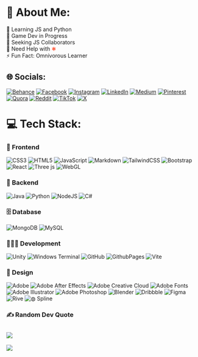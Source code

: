 # 💫 About Me:
🌱 Learning JS and Python <br>
🔭 Game Dev in Progress <br>
👯 Seeking JS Collaborators <br>
🤝 Need Help with <span style="color: tomato;">✱</span> <br>
⚡ Fun Fact: Omnivorous Learner


## 🌐 Socials:
[![Behance](https://img.shields.io/badge/Behance-1769ff?logo=behance&logoColor=white)](https://behance.net/ajibolagenius) [![Facebook](https://img.shields.io/badge/Facebook-%231877F2.svg?logo=Facebook&logoColor=white)](https://facebook.com/ajibola.dolapo) [![Instagram](https://img.shields.io/badge/Instagram-%23E4405F.svg?logo=Instagram&logoColor=white)](https://instagram.com/ajibolagenius) [![LinkedIn](https://img.shields.io/badge/LinkedIn-%230077B5.svg?logo=linkedin&logoColor=white)](https://linkedin.com/in/ajibolaakelebe) [![Medium](https://img.shields.io/badge/Medium-12100E?logo=medium&logoColor=white)](https://medium.com/@ajibolagenius) [![Pinterest](https://img.shields.io/badge/Pinterest-%23E60023.svg?logo=Pinterest&logoColor=white)](https://pinterest.com/ajibolagenius) [![Quora](https://img.shields.io/badge/Quora-%23B92B27.svg?logo=Quora&logoColor=white)](https://quora.com/profile/ajibolagenius) [![Reddit](https://img.shields.io/badge/Reddit-%23FF4500.svg?logo=Reddit&logoColor=white)](https://reddit.com/user/ajibolagenius) [![TikTok](https://img.shields.io/badge/TikTok-%23000000.svg?logo=TikTok&logoColor=white)](https://tiktok.com/@ajibolagenius) [![X](https://img.shields.io/badge/X-black.svg?logo=X&logoColor=white)](https://x.com/ajibolagenius)

# 💻 Tech Stack:

### 🐥 Frontend
![CSS3](https://img.shields.io/badge/css3-%231572B6.svg?style=for-the-badge&logo=css3&logoColor=white)
![HTML5](https://img.shields.io/badge/html5-%23E34F26.svg?style=for-the-badge&logo=html5&logoColor=white)
![JavaScript](https://img.shields.io/badge/javascript-%23323330.svg?style=for-the-badge&logo=javascript&logoColor=%23F7DF1E)
![Markdown](https://img.shields.io/badge/markdown-%23000000.svg?style=for-the-badge&logo=markdown&logoColor=white)
![TailwindCSS](https://img.shields.io/badge/tailwindcss-%2338B2AC.svg?style=for-the-badge&logo=tailwind-css&logoColor=white)
![Bootstrap](https://img.shields.io/badge/bootstrap-%238511FA.svg?style=for-the-badge&logo=bootstrap&logoColor=white)
![React](https://img.shields.io/badge/react-%2320232a.svg?style=for-the-badge&logo=react&logoColor=%2361DAFB)
![Three js](https://img.shields.io/badge/threejs-black?style=for-the-badge&logo=three.js&logoColor=white)
![WebGL](https://img.shields.io/badge/WebGL-990000?logo=webgl&logoColor=white&style=for-the-badge)

### 🎒 Backend
 ![Java](https://img.shields.io/badge/java-%23ED8B00.svg?style=for-the-badge&logo=openjdk&logoColor=white)
![Python](https://img.shields.io/badge/python-3670A0?style=for-the-badge&logo=python&logoColor=ffdd54)
![NodeJS](https://img.shields.io/badge/node.js-6DA55F?style=for-the-badge&logo=node.js&logoColor=white)
![C#](https://img.shields.io/badge/c%23-%23239120.svg?style=for-the-badge&logo=csharp&logoColor=white)

### 🗄️ Database
![MongoDB](https://img.shields.io/badge/MongoDB-%234ea94b.svg?style=for-the-badge&logo=mongodb&logoColor=white) ![MySQL](https://img.shields.io/badge/mysql-4479A1.svg?style=for-the-badge&logo=mysql&logoColor=white)

### 👩🏾‍💻 Development
![Unity](https://img.shields.io/badge/unity-%23000000.svg?style=for-the-badge&logo=unity&logoColor=white)
![Windows Terminal](https://img.shields.io/badge/Windows%20Terminal-%234D4D4D.svg?style=for-the-badge&logo=windows-terminal&logoColor=white)
![GitHub](https://img.shields.io/badge/github-%23121011.svg?style=for-the-badge&logo=github&logoColor=white)
![GithubPages](https://img.shields.io/badge/github%20pages-121013?style=for-the-badge&logo=github&logoColor=white)
![Vite](https://img.shields.io/badge/vite-%23646CFF.svg?style=for-the-badge&logo=vite&logoColor=white)

### 🎨 Design
![Adobe](https://img.shields.io/badge/adobe-%23FF0000.svg?style=for-the-badge&logo=adobe&logoColor=white)
 ![Adobe After Effects](https://img.shields.io/badge/Adobe%20After%20Effects-9999FF.svg?style=for-the-badge&logo=Adobe%20After%20Effects&logoColor=white)
 ![Adobe Creative Cloud](https://img.shields.io/badge/Adobe%20Creative%20Cloud-DA1F26.svg?style=for-the-badge&logo=Adobe%20Creative%20Cloud&logoColor=white)
 ![Adobe Fonts](https://img.shields.io/badge/Adobe%20Fonts-000B1D.svg?style=for-the-badge&logo=Adobe%20Fonts&logoColor=white)
 ![Adobe Illustrator](https://img.shields.io/badge/adobe%20illustrator-%23FF9A00.svg?style=for-the-badge&logo=adobe%20illustrator&logoColor=white)
 ![Adobe Photoshop](https://img.shields.io/badge/adobe%20photoshop-%2331A8FF.svg?style=for-the-badge&logo=adobe%20photoshop&logoColor=white)
 ![Blender](https://img.shields.io/badge/blender-%23F5792A.svg?style=for-the-badge&logo=blender&logoColor=white)
 ![Dribbble](https://img.shields.io/badge/Dribbble-EA4C89?style=for-the-badge&logo=dribbble&logoColor=white)
 ![Figma](https://img.shields.io/badge/figma-%23F24E1E.svg?style=for-the-badge&logo=figma&logoColor=white)
 ![Rive](https://img.shields.io/badge/Rive-00E4FF?style=for-the-badge&logo=rive&logoColor=white)
 ![◍ Spline](https://img.shields.io/badge/Spline-FF6B6B?style=for-the-badge&logo=spline&logoColor=white)

<!-- 
# 📊 GitHub Stats:
![](https://github-readme-stats.vercel.app/api?username=ajibolagenius&theme=tokyonight&hide_border=true&include_all_commits=false&count_private=true)<br/>
![](https://github-readme-streak-stats.herokuapp.com/?user=ajibolagenius&theme=tokyonight&hide_border=true)<br/>
![](https://github-readme-stats.vercel.app/api/top-langs/?username=ajibolagenius&theme=tokyonight&hide_border=false&include_all_commits=false&count_private=true&layout=compact)

## 🏆 GitHub Trophies
![](https://github-profile-trophy.vercel.app/?username=ajibolagenius&theme=radical&no-frame=false&no-bg=false&margin-w=4)
-->
### ✍️ Random Dev Quote
![](https://quotes-github-readme.vercel.app/api?type=horizontal&theme=tokyonight)
---
[![](https://visitcount.itsvg.in/api?id=ajibolagenius&icon=0&color=13)](https://visitcount.itsvg.in)

<!-- Proudly created with GPRM ( https://gprm.itsvg.in ) -->
